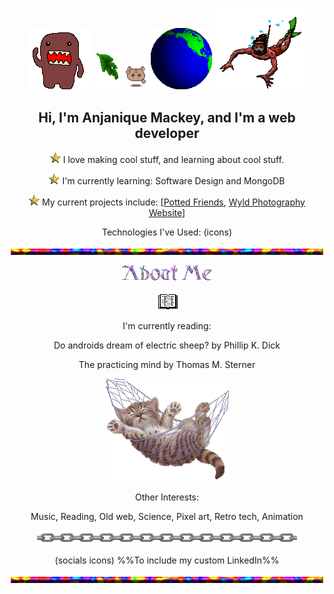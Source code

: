 <!-- ![Header](./header.gif) -->
<div align="center">
  
 ![domo](./alldo-mo.gif) ![text decoration](./leafdrop.gif) ![angel](./M.angel010.gif) ![earth](./earthspin.gif) ![angel](./manswim_bf16.gif)
  ## Hi, I'm Anjanique Mackey, and I'm a web developer
![point](./Point04.gif) I love making cool stuff, and learning about cool stuff.
  
![point](./Point04.gif) I'm currently learning: Software Design and MongoDB
  
![point](./Point04.gif) My current projects include: \[[Potted Friends](https://github.com/Ze-Arcanist95/plant_database_group_project), [Wyld Photography Website](https://github.com/Milkdromeda-333/wyld-photography-website)\]
  
Technologies I've Used:
(icons)
  
  
![hr](./cookiehr.gif)
  
  ![about me](./about.gif)
  
![book](./readbook.gif) 
  
  I'm currently reading:
  
  Do androids dream of electric sheep? by Phillip K. Dick 
  
  The practicing mind by Thomas M. Sterner
  
 ![cute cat in hammok](./swingham.gif) 
  
  Other Interests: 
  
  Music, Reading, Old web, Science, Pixel art, Retro tech, Animation
  
 ![links](./linkschainam.gif)
  
(socials icons)
%%To include my custom LinkedIn%%
    
![hr](./cookiehr.gif)
</div>
<!-- 
- [] add my favorite projects/links that i want people to checkout

-->
